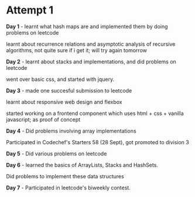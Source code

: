 # Attempt 1

**Day 1** - learnt what hash maps are and implemented them by doing problems on leetcode

learnt about recurrence relations and asymptotic analysis of recursive algorithms, not quite sure if i get it; will try again tomorrow

**Day 2** - learnt about stacks and implementations, and did problems on leetcode

went over basic css, and started with jquery.

**Day 3** - made one succesful submission to leetcode

learnt about responsive web design and flexbox

started working on a frontend component which uses html + css + vanilla javascript; as proof of concept

**Day 4** - Did problems involving array implementations

Participated in Codechef's Starters 58 (28 Sept), got promoted to division 3

**Day 5** - Did various problems on leetcode

**Day 6** - learned the basics of ArrayLists, Stacks and HashSets.

Did problems to implement these data structures

**Day 7** - Participated in leetcode's biweekly contest.
